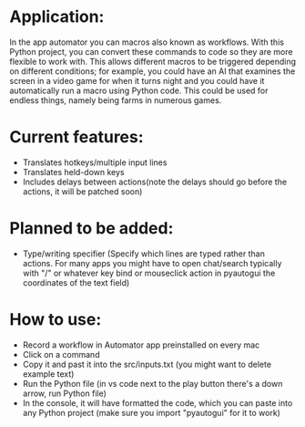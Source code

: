 # Application:
In the app automator you can macros also known as workflows. With this Python project, you can convert these commands to code so they are more flexible to work with.
This allows different macros to be triggered depending on different conditions; for example, you could have an AI that examines the screen in a video game for when it turns night
and you could have it automatically run a macro using Python code. This could be used for endless things, namely being farms in numerous games.

# Current features:
- Translates hotkeys/multiple input lines
- Translates held-down keys
- Includes delays between actions(note the delays should go before the actions, it will be patched soon)

# Planned to be added:
- Type/writing specifier (Specify which lines are typed rather than actions. For many apps you might have to open chat/search typically with "/" or whatever key bind or mouseclick action in pyautogui the coordinates of the text field)


# How to use:
- Record a workflow in Automator app preinstalled on every mac
- Click on a command
- Copy it and past it into the src/inputs.txt (you might want to delete example text)
- Run the Python file (in vs code next to the play button there's a down arrow, run Python file)
- In the console, it will have formatted the code, which you can paste into any Python project (make sure you import "pyautogui" for it to work)
